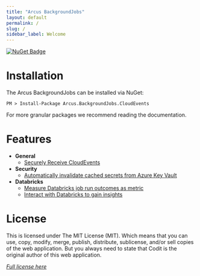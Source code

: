 ```yaml
---
title: "Arcus BackgroundJobs"
layout: default
permalink: /
slug: /
sidebar_label: Welcome
---
```


[![NuGet Badge](https://buildstats.info/nuget/Arcus.BackgroundJobs.CloudEvents?includePreReleases=true)](https://www.nuget.org/packages/Arcus.BackgroundJobs.CloudEvents/)

# Installation

The Arcus BackgroundJobs can be installed via NuGet:

```shell
PM > Install-Package Arcus.BackgroundJobs.CloudEvents
```

For more granular packages we recommend reading the documentation.

# Features

- **General**
    - [Securely Receive CloudEvents](features/general/receive-cloudevents-job)
- **Security**
    - [Automatically invalidate cached secrets from Azure Key Vault](features/security/auto-invalidate-secrets)
- **Databricks**
    - [Measure Databricks job run outcomes as metric](features/databricks/job-metrics)
    - [Interact with Databricks to gain insights](features/databricks/gain-insights)

# License
This is licensed under The MIT License (MIT). Which means that you can use, copy, modify, merge, publish, distribute, sublicense, and/or sell copies of the web application. But you always need to state that Codit is the original author of this web application.

*[Full license here](https://github.com/arcus-azure/arcus.backgroundjobs/blob/master/LICENSE)*
